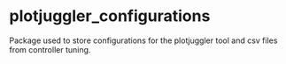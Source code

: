 # plotjuggler_configurations

Package used to store configurations for the plotjuggler tool and csv files from controller tuning.
